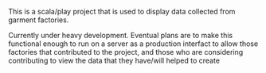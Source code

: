 This is a scala/play project that is used to display data collected from garment factories.

Currently under heavy development. Eventual plans are to make this functional enough to run on a server as a production interfact to allow those factories that contributed to the project, and those who are considering contributing to view the data that they have/will helped to create

